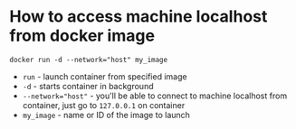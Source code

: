 # How to access machine localhost from docker image

```docker
docker run -d --network="host" my_image
```

- `run` - launch container from specified image
- `-d` - starts container in background
- `--network="host"` - you'll be able to connect to machine localhost from container, just go to `127.0.0.1` on container
- `my_image` - name or ID of the image to launch

